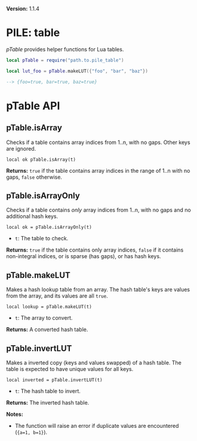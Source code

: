 **Version:** 1.1.4

# PILE: table


*pTable* provides helper functions for Lua tables.


```lua
local pTable = require("path.to.pile_table")

local lut_foo = pTable.makeLUT({"foo", "bar", "baz"})

--> {foo=true, bar=true, baz=true}
```


# pTable API


## pTable.isArray

Checks if a table contains array indices from 1..n, with no gaps. Other keys are ignored.

`local ok pTable.isArray(t)`

**Returns:** `true` if the table contains array indices in the range of 1..n with no gaps, `false` otherwise.


## pTable.isArrayOnly

Checks if a table contains *only* array indices from 1..n, with no gaps and no additional hash keys.

`local ok = pTable.isArrayOnly(t)`

* `t`: The table to check.

**Returns:** `true` if the table contains only array indices, `false` if it contains non-integral indices, or is sparse (has gaps), or has hash keys.


## pTable.makeLUT

Makes a hash lookup table from an array. The hash table's keys are values from the array, and its values are all `true`.

`local lookup = pTable.makeLUT(t)`

* `t`: The array to convert.

**Returns:** A converted hash table.


## pTable.invertLUT

Makes a inverted copy (keys and values swapped) of a hash table. The table is expected to have unique values for all keys.

`local inverted = pTable.invertLUT(t)`

* `t`: The hash table to invert.

**Returns:** The inverted hash table.

**Notes:**

* The function will raise an error if duplicate values are encountered (`{a=1, b=1}`).
